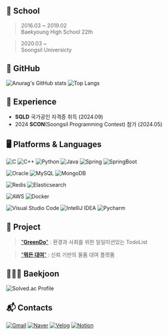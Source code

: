 
## 🏫 School
> 2016.03 ~ 2019.02 </br>
> Baekyoung High School 22th </br>

> 2020.03 ~ </br>
> Soongsil Universicty

## 🌿 GitHub 
![Anurag's GitHub stats](https://github-readme-stats.vercel.app/api?username=youngroky&show_icons=true&theme=transparent)
![Top Langs](https://github-readme-stats.vercel.app/api/top-langs/?username=youngroky)

## 🌲 Experience
- **SQLD** 국가공인 자격증 취득 (2024.09)
- 2024 **SCON**(Soongsil Programming Contest) 참가 (2024.05)

## 🖥️ Platforms & Languages
![C](https://img.shields.io/badge/C-A8B9CC?style=flat-square&logo=C&logoColor=white)
![C++](https://img.shields.io/badge/c++-00599C?style=flat-square&logo=c%2B%2B&logoColor=white)
![Python](https://img.shields.io/badge/Python-3776AB.svg?&style=flat-square&logo=Python&logoColor=white)
![Java](https://img.shields.io/badge/Java-007396.svg?&style=flat-square&logo=Java&logoColor=white)
![Spring](https://img.shields.io/badge/Spring-6DB33F.svg?&style=flat-square&logo=Spring&logoColor=white)
![SpringBoot](https://img.shields.io/badge/springboot-6DB33F?style=flat-square&logo=springboot&logoColor=white)

![Oracle](https://img.shields.io/badge/Oracle-F80000.svg?&style=flat-square&logo=Oracle&logoColor=white)
![MySQL](https://img.shields.io/badge/MySQL-4479A1.svg?&style=flat-square&logo=MySQL&logoColor=white)
![MongoDB](https://img.shields.io/badge/MongoDB-47A248.svg?&style=flat-square&logo=MongoDB&logoColor=white)

![Redis](https://img.shields.io/badge/Redis-DC382D.svg?&style=flat-square&logo=Redis&logoColor=white)
![Elasticsearch](https://img.shields.io/badge/Elasticsearch-005571.svg?&style=flat-square&logo=Elasticsearch&logoColor=white)

![AWS](https://img.shields.io/badge/Amazon%20AWS-232F3E.svg?&style=flat-square&logo=Amazon-AWS&logoColor=white)
![Docker](https://img.shields.io/badge/Docker-2496ED.svg?&style=flat-square&logo=Docker&logoColor=white)

![Visual Studio Code](https://img.shields.io/badge/Visual%20Studio%20Code-0078D4.svg?&style=flat-square&logo=Visual-Studio-Code&logoColor=white)
![IntelliJ IDEA](https://img.shields.io/badge/IntelliJ%20IDEA-000000.svg?&style=flat-square&logo=IntelliJ-IDEA&logoColor=white)
![Pycharm](https://img.shields.io/badge/PyCharm-000000.svg?&style=flat-square&logo=PyCharm&logoColor=white)

## 📑 Project
> ["**GreenDo**"](https://github.com/so1eeee/SofTodo) : 환경과 사회를 위한 일일미션있는 TodoList </br>

> ["**뭐든 대여**"](https://github.com/FlySamryong) :  신뢰 기반의 물품 대여 플랫폼 </br>

## 🧑🏻‍💻 Baekjoon
![Solved.ac Profile](http://mazassumnida.wtf/api/v2/generate_badge?boj=oo2456)

## :mailbox_with_mail: Contacts
[![Gmail](https://img.shields.io/badge/Gmail-D14836.svg?&style=for-the-badge&logo=Gmail&logoColor=white)](mailto:youngrok886@gmail.com)
[![Naver](https://img.shields.io/badge/Naver-03C75A.svg?&style=for-the-badge&logo=Naver&logoColor=white)](mailto:oo2456@naver.com)
[![Velog](https://img.shields.io/badge/Velog-20C997.svg?&style=for-the-badge&logo=Velog&logoColor=white)](https://velog.io/@oh2456/posts)
[![Notion](https://img.shields.io/badge/Notion-000000.svg?&style=for-the-badge&logo=Notion&logoColor=white)](https://almondine-can-437.notion.site/Rok-Developer-10ab2802678780aa8547d71cdfc737df)

